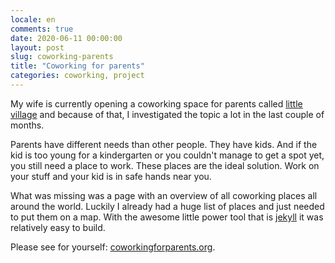 ```yaml
---
locale: en
comments: true
date: 2020-06-11 00:00:00
layout: post
slug: coworking-parents
title: "Coworking for parents"
categories: coworking, project
---
```

My wife is currently opening a coworking space for parents called [little village](https://littlevillage.berlin/) and because of that, I investigated the topic a lot in the last couple of months. 

Parents have different needs than other people. They have kids. And if the kid is too young for a kindergarten or you couldn't manage to get a spot yet, you still need a place to work. These places are the ideal solution. Work on your stuff and your kid is in safe hands near you.

What was missing was a page with an overview of all coworking places all around the world. Luckily I already had a huge list of places and just needed to put them on a map. With the awesome little power tool that is [jekyll](https://jekyllrb.com/) it was relatively easy to build. 

Please see for yourself: [coworkingforparents.org](https://coworkingforparents.org/map).